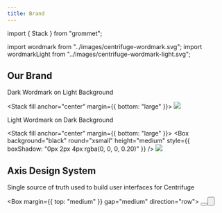 ```yaml
---
title: Brand
---
```


import { Stack } from "grommet";

import wordmark from "../images/centrifuge-wordmark.svg";
import wordmarkLight from "../images/centrifuge-wordmark-light.svg";

<Section>
<Row>
<Col span={8}>

# Our Brand

Dark Wordmark on Light Background

<Stack fill anchor="center" margin={{ bottom: "large" }}>
<Box round="xsmall" elevation="small" height="medium" />
<Image height={48} src={wordmark} />
</Stack>

Light Wordmark on Dark Background

<Stack fill anchor="center" margin={{ bottom: "large" }}>
<Box background="black" round="xsmall" height="medium" style={{ boxShadow: "0px 2px 4px rgba(0, 0, 0, 0.20)" }} />
<Image height={48} src={wordmarkLight} />
</Stack>

</Col>
</Row>
</Section>

<Section>
<Row>
<Col span={8}>

# Axis Design System

Single source of truth used to build user interfaces for Centrifuge

<Box margin={{ top: "medium" }} gap="medium" direction="row">
<Button plain href="https://axis.centrifuge.io/" label="Visit the Storybook" />
<Button plain href="https://github.com/centrifuge/axis" label="View the GitHub repository" />
</Box>

</Col>
</Row>
</Section>